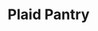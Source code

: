 ---
title: "Plaid Pantry"
url: /portland/plaid-pantry-southwest-vermont-street/
shop: convenience
---